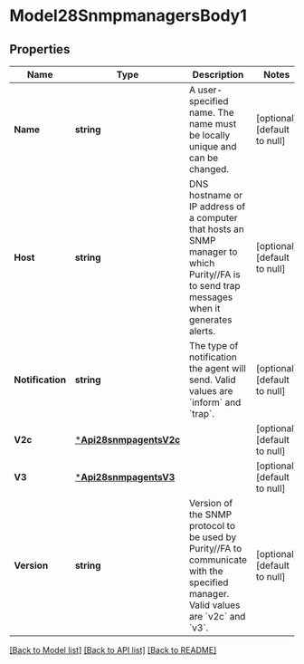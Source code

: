 # Model28SnmpmanagersBody1

## Properties
Name | Type | Description | Notes
------------ | ------------- | ------------- | -------------
**Name** | **string** | A user-specified name. The name must be locally unique and can be changed. | [optional] [default to null]
**Host** | **string** | DNS hostname or IP address of a computer that hosts an SNMP manager to which Purity//FA is to send trap messages when it generates alerts. | [optional] [default to null]
**Notification** | **string** | The type of notification the agent will send. Valid values are &#x60;inform&#x60; and &#x60;trap&#x60;. | [optional] [default to null]
**V2c** | [***Api28snmpagentsV2c**](api2.8snmpagents_v2c.md) |  | [optional] [default to null]
**V3** | [***Api28snmpagentsV3**](api2.8snmpagents_v3.md) |  | [optional] [default to null]
**Version** | **string** | Version of the SNMP protocol to be used by Purity//FA to communicate with the specified manager. Valid values are &#x60;v2c&#x60; and &#x60;v3&#x60;. | [optional] [default to null]

[[Back to Model list]](../README.md#documentation-for-models) [[Back to API list]](../README.md#documentation-for-api-endpoints) [[Back to README]](../README.md)

